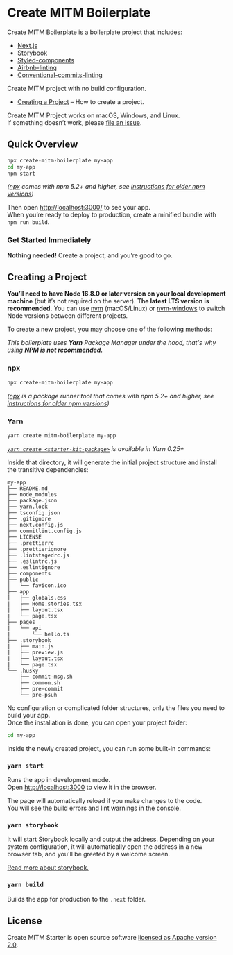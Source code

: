 # Create MITM Boilerplate

Create MITM Boilerplate is a boilerplate project that includes:

- [Next.js](https://nextjs.org/)
- [Storybook](https://storybook.js.org)
- [Styled-components](https://styled-components.com/)
- [Airbnb-linting](https://github.com/airbnb/javascript?ysclid=la5qe13art383667179)
- [Conventional-commits-linting](https://www.conventionalcommits.org/en/)

Create MITM project with no build configuration.

- [Creating a Project](#creating-a-project) – How to create a project.

Create MITM Project works on macOS, Windows, and Linux.<br>
If something doesn’t work, please [file an issue](https://github.com/70-7h3-m00n/create-mitm-boilerplate/issues/new).<br>

## Quick Overview

```sh
npx create-mitm-boilerplate my-app
cd my-app
npm start
```

_([npx](https://medium.com/@maybekatz/introducing-npx-an-npm-package-runner-55f7d4bd282b) comes with npm 5.2+ and higher, see [instructions for older npm versions](https://gist.github.com/gaearon/4064d3c23a77c74a3614c498a8bb1c5f))_

Then open [http://localhost:3000/](http://localhost:3000/) to see your app.<br>
When you’re ready to deploy to production, create a minified bundle with `npm run build`.

### Get Started Immediately

**Nothing needed!**
Create a project, and you’re good to go.

## Creating a Project

**You’ll need to have Node 16.8.0 or later version on your local development machine** (but it’s not required on the server).
**The latest LTS version is recommended.**
You can use [nvm](https://github.com/creationix/nvm#installation) (macOS/Linux) or [nvm-windows](https://github.com/coreybutler/nvm-windows#node-version-manager-nvm-for-windows) to switch Node versions between different projects.

To create a new project, you may choose one of the following methods:

_This boilerplate uses _**Yarn**_ Package Manager under the hood, that's why using **NPM is not recommended.**_

### npx

```sh
npx create-mitm-boilerplate my-app
```

_([npx](https://medium.com/@maybekatz/introducing-npx-an-npm-package-runner-55f7d4bd282b) is a package runner tool that comes with npm 5.2+ and higher, see [instructions for older npm versions](https://gist.github.com/gaearon/4064d3c23a77c74a3614c498a8bb1c5f))_

### Yarn

```sh
yarn create mitm-boilerplate my-app
```

_[`yarn create <starter-kit-package>`](https://yarnpkg.com/lang/en/docs/cli/create/) is available in Yarn 0.25+_

Inside that directory, it will generate the initial project structure and install the transitive dependencies:

```
my-app
├── README.md
├── node_modules
├── package.json
├── yarn.lock
├── tsconfig.json
├── .gitignore
├── next.config.js
├── commitlint.config.js
├── LICENSE
├── .prettierrc
├── .prettierignore
├── .lintstagedrc.js
├── .eslintrc.js
├── .eslintignore
├── components
├── public
│   └── favicon.ico
├── app
|   ├── globals.css
|   ├── Home.stories.tsx
|   ├── layout.tsx
|   └── page.tsx
├── pages
|   └── api
|       └── hello.ts
├── .storybook
|   ├── main.js
|   ├── preview.js
|   ├── layout.tsx
|   └── page.tsx
└── .husky
    ├── commit-msg.sh
    ├── common.sh
    ├── pre-commit
    └── pre-psuh
```

No configuration or complicated folder structures, only the files you need to build your app.<br>
Once the installation is done, you can open your project folder:

```sh
cd my-app
```

Inside the newly created project, you can run some built-in commands:

### `yarn start`

Runs the app in development mode.<br>
Open [http://localhost:3000](http://localhost:3000) to view it in the browser.

The page will automatically reload if you make changes to the code.<br>
You will see the build errors and lint warnings in the console.

### `yarn storybook`

It will start Storybook locally and output the address. Depending on your system configuration, it will automatically open the address in a new browser tab, and you'll be greeted by a welcome screen.

[Read more about storybook.](https://storybook.js.org/docs/react/get-started/introduction)

### `yarn build`

Builds the app for production to the `.next` folder.

## License

Create MITM Starter is open source software [licensed as Apache version 2.0](https://github.com/facebook/create-mitm-boilerplate/LICENSE).
